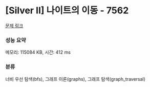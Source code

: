 # [Silver II] 나이트의 이동 - 7562 

[문제 링크](https://www.acmicpc.net/problem/7562) 

### 성능 요약

메모리: 115084 KB, 시간: 412 ms

### 분류

너비 우선 탐색(bfs), 그래프 이론(graphs), 그래프 탐색(graph_traversal)

